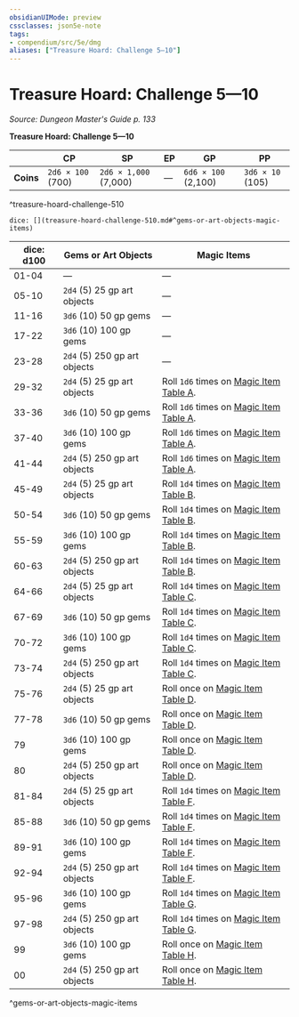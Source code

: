 ```yaml
---
obsidianUIMode: preview
cssclasses: json5e-note
tags:
- compendium/src/5e/dmg
aliases: ["Treasure Hoard: Challenge 5—10"]
---
```

# Treasure Hoard: Challenge 5—10
*Source: Dungeon Master's Guide p. 133* 

**Treasure Hoard: Challenge 5—10**

|  | CP | SP | EP | GP | PP |
|--|----|----|----|----|----|
| **Coins** | `2d6 × 100` (700) | `2d6 × 1,000` (7,000) | — | `6d6 × 100` (2,100) | `3d6 × 10` (105) |
^treasure-hoard-challenge-510

`dice: [](treasure-hoard-challenge-510.md#^gems-or-art-objects-magic-items)`

| dice: d100 | Gems or Art Objects | Magic Items |
|------------|---------------------|-------------|
| 01-04 | — | — |
| 05-10 | `2d4` (5) 25 gp art objects | — |
| 11-16 | `3d6` (10) 50 gp gems | — |
| 17-22 | `3d6` (10) 100 gp gems | — |
| 23-28 | `2d4` (5) 250 gp art objects | — |
| 29-32 | `2d4` (5) 25 gp art objects | Roll `1d6` times on [Magic Item Table A](/3-Mechanics/CLI/tables/magic-item-table-a.md). |
| 33-36 | `3d6` (10) 50 gp gems | Roll `1d6` times on [Magic Item Table A](/3-Mechanics/CLI/tables/magic-item-table-a.md). |
| 37-40 | `3d6` (10) 100 gp gems | Roll `1d6` times on [Magic Item Table A](/3-Mechanics/CLI/tables/magic-item-table-a.md). |
| 41-44 | `2d4` (5) 250 gp art objects | Roll `1d6` times on [Magic Item Table A](/3-Mechanics/CLI/tables/magic-item-table-a.md). |
| 45-49 | `2d4` (5) 25 gp art objects | Roll `1d4` times on [Magic Item Table B](/3-Mechanics/CLI/tables/magic-item-table-b.md). |
| 50-54 | `3d6` (10) 50 gp gems | Roll `1d4` times on [Magic Item Table B](/3-Mechanics/CLI/tables/magic-item-table-b.md). |
| 55-59 | `3d6` (10) 100 gp gems | Roll `1d4` times on [Magic Item Table B](/3-Mechanics/CLI/tables/magic-item-table-b.md). |
| 60-63 | `2d4` (5) 250 gp art objects | Roll `1d4` times on [Magic Item Table B](/3-Mechanics/CLI/tables/magic-item-table-b.md). |
| 64-66 | `2d4` (5) 25 gp art objects | Roll `1d4` times on [Magic Item Table C](/3-Mechanics/CLI/tables/magic-item-table-c.md). |
| 67-69 | `3d6` (10) 50 gp gems | Roll `1d4` times on [Magic Item Table C](/3-Mechanics/CLI/tables/magic-item-table-c.md). |
| 70-72 | `3d6` (10) 100 gp gems | Roll `1d4` times on [Magic Item Table C](/3-Mechanics/CLI/tables/magic-item-table-c.md). |
| 73-74 | `2d4` (5) 250 gp art objects | Roll `1d4` times on [Magic Item Table C](/3-Mechanics/CLI/tables/magic-item-table-c.md). |
| 75-76 | `2d4` (5) 25 gp art objects | Roll once on [Magic Item Table D](/3-Mechanics/CLI/tables/magic-item-table-d.md). |
| 77-78 | `3d6` (10) 50 gp gems | Roll once on [Magic Item Table D](/3-Mechanics/CLI/tables/magic-item-table-d.md). |
| 79 | `3d6` (10) 100 gp gems | Roll once on [Magic Item Table D](/3-Mechanics/CLI/tables/magic-item-table-d.md). |
| 80 | `2d4` (5) 250 gp art objects | Roll once on [Magic Item Table D](/3-Mechanics/CLI/tables/magic-item-table-d.md). |
| 81-84 | `2d4` (5) 25 gp art objects | Roll `1d4` times on [Magic Item Table F](/3-Mechanics/CLI/tables/magic-item-table-f.md). |
| 85-88 | `3d6` (10) 50 gp gems | Roll `1d4` times on [Magic Item Table F](/3-Mechanics/CLI/tables/magic-item-table-f.md). |
| 89-91 | `3d6` (10) 100 gp gems | Roll `1d4` times on [Magic Item Table F](/3-Mechanics/CLI/tables/magic-item-table-f.md). |
| 92-94 | `2d4` (5) 250 gp art objects | Roll `1d4` times on [Magic Item Table F](/3-Mechanics/CLI/tables/magic-item-table-f.md). |
| 95-96 | `3d6` (10) 100 gp gems | Roll `1d4` times on [Magic Item Table G](/3-Mechanics/CLI/tables/magic-item-table-g.md). |
| 97-98 | `2d4` (5) 250 gp art objects | Roll `1d4` times on [Magic Item Table G](/3-Mechanics/CLI/tables/magic-item-table-g.md). |
| 99 | `3d6` (10) 100 gp gems | Roll once on [Magic Item Table H](/3-Mechanics/CLI/tables/magic-item-table-h.md). |
| 00 | `2d4` (5) 250 gp art objects | Roll once on [Magic Item Table H](/3-Mechanics/CLI/tables/magic-item-table-h.md). |
^gems-or-art-objects-magic-items